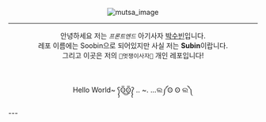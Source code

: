 

<div align="center">
  
![mutsa_image](mutsa_session2.gif) <br>

---
안녕하세요 저는 *`프론트엔드`* 아기사자 [박수빈](https://velog.io/@suzzang2/posts)입니다. <br>
레포 이름에는 Soobin으로 되어있지만 사실 저는 **Subin**이랍니다. <br>
그리고 이곳은 저의 `🦁멋쟁이사자🦁` 개인 레포입니다!


<br>

Hello World~ ʕ̡̢̡ʘ̅͟͜ʘ̲̅ʔ̢̡̢  .. ~. ...ଲ༼Ꙩ Ꙩ ଲ༽

</div>
---

